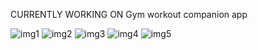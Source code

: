 CURRENTLY WORKING ON
Gym workout companion app

![img1](https://github.com/giorgishubitidze3/fitnessApp/assets/129633670/cd748d58-1f0d-4566-8b5d-f53556957fdf)
![img2](https://github.com/giorgishubitidze3/fitnessApp/assets/129633670/8246d39c-10f1-4fed-a162-ec2209dfad07)
![img3](https://github.com/giorgishubitidze3/fitnessApp/assets/129633670/4a567b40-e3d6-4201-8a6d-0f7b5708bf94)
![img4](https://github.com/giorgishubitidze3/fitnessApp/assets/129633670/acffc3a9-d1bb-483c-b086-1054dacbe8e5)
![img5](https://github.com/giorgishubitidze3/fitnessApp/assets/129633670/1c9755d4-b4b1-49d2-a5cb-8c4b9103af02)

